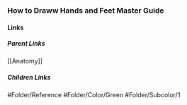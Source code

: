 ### How to Draww Hands and Feet Master Guide
#### Links
##### Parent Links
[[Anatomy]]
##### Children Links
#Folder/Reference
#Folder/Color/Green
#Folder/Subcolor/1

